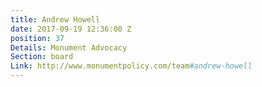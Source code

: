 ```yaml
---
title: Andrew Howell
date: 2017-09-19 12:36:00 Z
position: 37
Details: Monument Advocacy
Section: board
Link: http://www.monumentpolicy.com/team#andrew-howell
---
```


